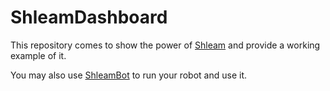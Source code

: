 # ShleamDashboard
This repository comes to show the power of [Shleam](https://github.com/GeneralAngels/Shleam) and provide a working example of it.

You may also use [ShleamBot](https://github.com/GeneralAngels/ShleamBot) to run your robot and use it.